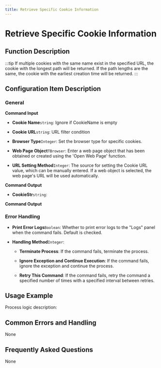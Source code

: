 ```yaml
---
title: Retrieve Specific Cookie Information
---
```


# Retrieve Specific Cookie Information

## Function Description

:::tip 
If multiple cookies with the same name exist in the specified URL, the cookie with the longest path will be returned. If the path lengths are the same, the cookie with the earliest creation time will be returned.
:::

## Configuration Item Description

### General

**Command Input**

- **Cookie Name**`string`: Ignore if CookieName is empty

- **Cookie URL**`string`: URL filter condition

- **Browser Type**`Integer`: Set the browser type for specific cookies.

- **Web Page Object**`TBrowser`: Enter a web page object that has been obtained or created using the 'Open Web Page' function.

- **URL Setting Method**`Integer`: The source for setting the Cookie URL value, which can be manually entered. If a web object is selected, the web page's URL will be used automatically.


**Command Output**

- **CookieStr**`string`: 


**Command Output**

### Error Handling

- **Print Error Logs**`Boolean`: Whether to print error logs to the "Logs" panel when the command fails. Default is checked. 

- **Handling Method**`Integer`:

    - **Terminate Process**: If the command fails, terminate the process.

    - **Ignore Exception and Continue Execution**: If the command fails, ignore the exception and continue the process.

    - **Retry This Command**: If the command fails, retry the command a specified number of times with a specified interval between retries.

## Usage Example

Process logic description:

## Common Errors and Handling

None

## Frequently Asked Questions

None

